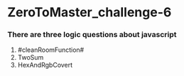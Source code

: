 # ZeroToMaster_challenge-6
### There are three logic questions about javascript
1. \#cleanRoomFunction\#
2. TwoSum
3. HexAndRgbCovert
